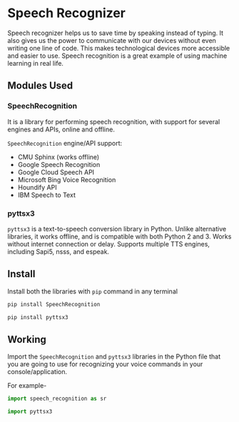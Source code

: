 # Speech Recognizer
Speech recognizer helps us to save time by speaking instead of typing. 
It also gives us the power to communicate with our devices without even writing one line of code. 
This makes technological devices more accessible and easier to use. Speech recognition is a great example of using machine learning in real life.

## Modules Used

### SpeechRecognition

It is a library for performing speech recognition, with support for several engines and APIs, online and offline.

`SpeechRecognition` engine/API support:

- CMU Sphinx (works offline)
- Google Speech Recognition
- Google Cloud Speech API
- Microsoft Bing Voice Recognition
- Houndify API
- IBM Speech to Text

### pyttsx3 

`pyttsx3` is a text-to-speech conversion library in Python. Unlike alternative libraries, it works offline, and is compatible with both Python 2 and 3. Works without internet connection or delay. Supports multiple TTS engines, including Sapi5, nsss, and espeak.

## Install

Install both the libraries with `pip` command in any terminal

```python
pip install SpeechRecognition

pip install pyttsx3
```

## Working

Import the `SpeechRecognition` and `pyttsx3` libraries in the Python file that you are going to use for recognizing your voice commands in your console/application.

For example-

```python
import speech_recognition as sr 

import pyttsx3                                                        
```

